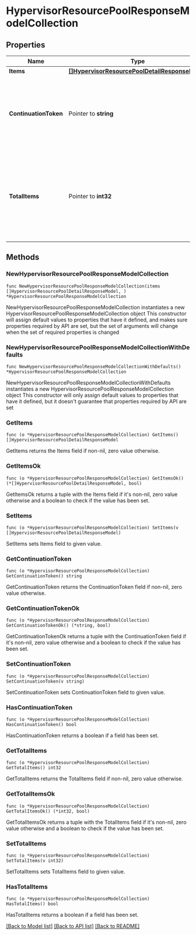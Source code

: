 # HypervisorResourcePoolResponseModelCollection

## Properties

Name | Type | Description | Notes
------------ | ------------- | ------------- | -------------
**Items** | [**[]HypervisorResourcePoolDetailResponseModel**](HypervisorResourcePoolDetailResponseModel.md) | List of items. | 
**ContinuationToken** | Pointer to **string** | If present, indicates to the caller that the query was not complete, and they should call the API again specifying the continuation token as a query parameter. | [optional] 
**TotalItems** | Pointer to **int32** | Indicates the total number of items in the collection, which may be more than the number of Items returned, if there is a ContinuationToken.  Only returned in the response to &#x60;$search&#x60; APIs. | [optional] 

## Methods

### NewHypervisorResourcePoolResponseModelCollection

`func NewHypervisorResourcePoolResponseModelCollection(items []HypervisorResourcePoolDetailResponseModel, ) *HypervisorResourcePoolResponseModelCollection`

NewHypervisorResourcePoolResponseModelCollection instantiates a new HypervisorResourcePoolResponseModelCollection object
This constructor will assign default values to properties that have it defined,
and makes sure properties required by API are set, but the set of arguments
will change when the set of required properties is changed

### NewHypervisorResourcePoolResponseModelCollectionWithDefaults

`func NewHypervisorResourcePoolResponseModelCollectionWithDefaults() *HypervisorResourcePoolResponseModelCollection`

NewHypervisorResourcePoolResponseModelCollectionWithDefaults instantiates a new HypervisorResourcePoolResponseModelCollection object
This constructor will only assign default values to properties that have it defined,
but it doesn't guarantee that properties required by API are set

### GetItems

`func (o *HypervisorResourcePoolResponseModelCollection) GetItems() []HypervisorResourcePoolDetailResponseModel`

GetItems returns the Items field if non-nil, zero value otherwise.

### GetItemsOk

`func (o *HypervisorResourcePoolResponseModelCollection) GetItemsOk() (*[]HypervisorResourcePoolDetailResponseModel, bool)`

GetItemsOk returns a tuple with the Items field if it's non-nil, zero value otherwise
and a boolean to check if the value has been set.

### SetItems

`func (o *HypervisorResourcePoolResponseModelCollection) SetItems(v []HypervisorResourcePoolDetailResponseModel)`

SetItems sets Items field to given value.


### GetContinuationToken

`func (o *HypervisorResourcePoolResponseModelCollection) GetContinuationToken() string`

GetContinuationToken returns the ContinuationToken field if non-nil, zero value otherwise.

### GetContinuationTokenOk

`func (o *HypervisorResourcePoolResponseModelCollection) GetContinuationTokenOk() (*string, bool)`

GetContinuationTokenOk returns a tuple with the ContinuationToken field if it's non-nil, zero value otherwise
and a boolean to check if the value has been set.

### SetContinuationToken

`func (o *HypervisorResourcePoolResponseModelCollection) SetContinuationToken(v string)`

SetContinuationToken sets ContinuationToken field to given value.

### HasContinuationToken

`func (o *HypervisorResourcePoolResponseModelCollection) HasContinuationToken() bool`

HasContinuationToken returns a boolean if a field has been set.

### GetTotalItems

`func (o *HypervisorResourcePoolResponseModelCollection) GetTotalItems() int32`

GetTotalItems returns the TotalItems field if non-nil, zero value otherwise.

### GetTotalItemsOk

`func (o *HypervisorResourcePoolResponseModelCollection) GetTotalItemsOk() (*int32, bool)`

GetTotalItemsOk returns a tuple with the TotalItems field if it's non-nil, zero value otherwise
and a boolean to check if the value has been set.

### SetTotalItems

`func (o *HypervisorResourcePoolResponseModelCollection) SetTotalItems(v int32)`

SetTotalItems sets TotalItems field to given value.

### HasTotalItems

`func (o *HypervisorResourcePoolResponseModelCollection) HasTotalItems() bool`

HasTotalItems returns a boolean if a field has been set.


[[Back to Model list]](../README.md#documentation-for-models) [[Back to API list]](../README.md#documentation-for-api-endpoints) [[Back to README]](../README.md)


